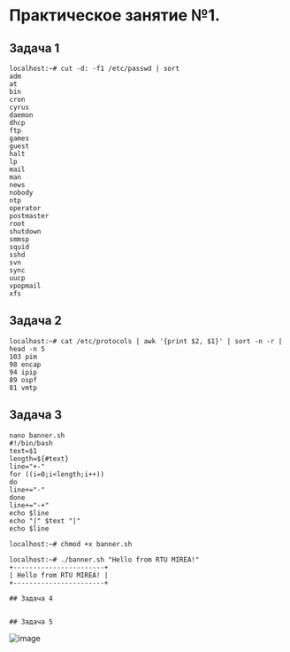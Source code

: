 # Практическое занятие №1.
## Задача 1
```
localhost:~# cut -d: -f1 /etc/passwd | sort
adm
at
bin
cron
cyrus
daemon
dhcp
ftp
games
guest
halt
lp
mail
man
news
nobody
ntp
operator
postmaster
root
shutdown
smmsp
squid
sshd
svn
sync
uucp
vpopmail
xfs
```
## Задача 2

```
localhost:~# cat /etc/protocols | awk '{print $2, $1}' | sort -n -r | head -n 5
103 pim
98 encap
94 ipip
89 ospf
81 vmtp
```
## Задача 3

```
nano banner.sh                                          
#!/bin/bash
text=$1
length=${#text}
line="+-"
for ((i=0;i<length;i++))
do
line+="-"
done
line+="-+"
echo $line
echo "|" $text "|"
echo $line

localhost:~# chmod +x banner.sh

localhost:~# ./banner.sh "Hello from RTU MIREA!"
+-----------------------+
| Hello from RTU MIREA! |
+-----------------------+

## Задача 4


## Задача 5
```
![image](https://github.com/user-attachments/assets/c295f196-b5b9-4ce1-8069-a5dcd0e395c5)

